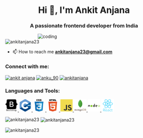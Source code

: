 
<!--
**ankitanjana23/ankitanjana23** is a ✨ _special_ ✨ repository because its `README.md` (this file) appears on your GitHub profile.

Here are some ideas to get you started:

- 🔭 I’m currently working on ...
- 🌱 I’m currently learning ...
- 👯 I’m looking to collaborate on ...
- 🤔 I’m looking for help with ...
- 💬 Ask me about ...
- 📫 How to reach me: ...
- 😄 Pronouns: ...
- ⚡ Fun fact: ...
https://th.bing.com/th?id=OIP.wNGxHlTCsH9zU90WDouoDQHaFj&w=288&h=216&c=8&rs=1&qlt=90&o=6&dpr=1.3&pid=3.1&rm=2
https://user-images.githubusercontent.com
  /55389276/140866485-8fb1c876-9a8f-4d6a-98dc-08c4981leaf70.gif
-->
<h1 align="center">Hi 👋, I'm Ankit Anjana</h1>
<h3 align="center">A passionate frontend developer from India</h3>

<img align="right" alt="coding" width = "400" src = "https://user-images.githubusercontent.com/55389276/140866485-8fb1c876-9a8f-4d6a-98dc-08c4981leaf70.gif" >

<p align="left"> <img src="https://komarev.com/ghpvc/?username=ankitanjana23&label=Profile%20views&color=0e75b6&style=flat" alt="ankitanjana23" /> </p>

- 📫 How to reach me **ankitanjana23@gmail.com**

<h3 align="left">Connect with me:</h3>
<p align="left">
<a href="https://linkedin.com/in/ankit anjana" target="blank"><img align="center" src="https://raw.githubusercontent.com/rahuldkjain/github-profile-readme-generator/master/src/images/icons/Social/linked-in-alt.svg" alt="ankit anjana" height="30" width="40" /></a>
<a href="https://www.codechef.com/users/anku_90" target="blank"><img align="center" src="https://cdn.jsdelivr.net/npm/simple-icons@3.1.0/icons/codechef.svg" alt="anku_90" height="30" width="40" /></a>
<a href="https://www.leetcode.com/ankitanjana" target="blank"><img align="center" src="https://raw.githubusercontent.com/rahuldkjain/github-profile-readme-generator/master/src/images/icons/Social/leet-code.svg" alt="ankitanjana" height="30" width="40" /></a>
</p>

<h3 align="left">Languages and Tools:</h3>
<p align="left"> <a href="https://getbootstrap.com" target="_blank" rel="noreferrer"> <img src="https://raw.githubusercontent.com/devicons/devicon/master/icons/bootstrap/bootstrap-plain-wordmark.svg" alt="bootstrap" width="40" height="40"/> </a> <a href="https://www.w3schools.com/cpp/" target="_blank" rel="noreferrer"> <img src="https://raw.githubusercontent.com/devicons/devicon/master/icons/cplusplus/cplusplus-original.svg" alt="cplusplus" width="40" height="40"/> </a> <a href="https://www.w3schools.com/css/" target="_blank" rel="noreferrer"> <img src="https://raw.githubusercontent.com/devicons/devicon/master/icons/css3/css3-original-wordmark.svg" alt="css3" width="40" height="40"/> </a> <a href="https://www.w3.org/html/" target="_blank" rel="noreferrer"> <img src="https://raw.githubusercontent.com/devicons/devicon/master/icons/html5/html5-original-wordmark.svg" alt="html5" width="40" height="40"/> </a> <a href="https://developer.mozilla.org/en-US/docs/Web/JavaScript" target="_blank" rel="noreferrer"> <img src="https://raw.githubusercontent.com/devicons/devicon/master/icons/javascript/javascript-original.svg" alt="javascript" width="40" height="40"/> </a> <a href="https://www.mongodb.com/" target="_blank" rel="noreferrer"> <img src="https://raw.githubusercontent.com/devicons/devicon/master/icons/mongodb/mongodb-original-wordmark.svg" alt="mongodb" width="40" height="40"/> </a> <a href="https://nodejs.org" target="_blank" rel="noreferrer"> <img src="https://raw.githubusercontent.com/devicons/devicon/master/icons/nodejs/nodejs-original-wordmark.svg" alt="nodejs" width="40" height="40"/> </a> <a href="https://reactjs.org/" target="_blank" rel="noreferrer"> <img src="https://raw.githubusercontent.com/devicons/devicon/master/icons/react/react-original-wordmark.svg" alt="react" width="40" height="40"/> </a> </p>

<p><img align="left" src="https://github-readme-stats.vercel.app/api/top-langs?username=ankitanjana23&show_icons=true&locale=en&layout=compact" alt="ankitanjana23" /></p>

<p>&nbsp;<img align="center" src="https://github-readme-stats.vercel.app/api?username=ankitanjana23&show_icons=true&locale=en" alt="ankitanjana23" /></p>

<p><img align="center" src="https://github-readme-streak-stats.herokuapp.com/?user=ankitanjana23&" alt="ankitanjana23" /></p>

